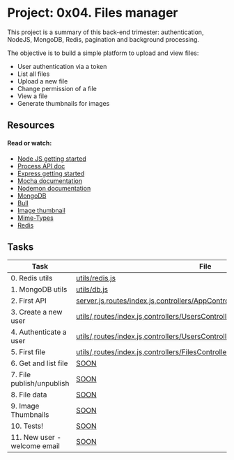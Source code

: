 # Project: 0x04. Files manager

This project is a summary of this back-end trimester: authentication, NodeJS, MongoDB, Redis, pagination and background processing.

The objective is to build a simple platform to upload and view files:

- User authentication via a token
- List all files
- Upload a new file
- Change permission of a file
- View a file
- Generate thumbnails for images

## Resources

#### Read or watch:

- [Node JS getting started](https://intranet.alxswe.com/rltoken/buFPHJYnZjtOrTd610j6Og)
- [Process API doc](https://intranet.alxswe.com/rltoken/uYPplj2cPK8pcP0LtV6RuA)
- [Express getting started](https://intranet.alxswe.com/rltoken/SujfeWKCWmUMomfETjETEg)
- [Mocha documentation](https://intranet.alxswe.com/rltoken/FzEwplmoZiyGvkgKllZNJw)
- [Nodemon documentation](https://intranet.alxswe.com/rltoken/pdNNTX0OLugbhxvP3sLgOw)
- [MongoDB](https://intranet.alxswe.com/rltoken/g1x7y_3GskzVAJBTXcSjmA)
- [Bull](https://intranet.alxswe.com/rltoken/NkHBpGrxnd0sK_fDPMbihg)
- [Image thumbnail](https://intranet.alxswe.com/rltoken/KX6cck2nyLpQOTDMLcwxLg)
- [Mime-Types](https://intranet.alxswe.com/rltoken/j9B0Kc-4HDKLUe88ShbOjQ)
- [Redis](https://intranet.alxswe.com/rltoken/nqwKRszO8Tkj_ZWW1EFwGw)

## Tasks

| Task                         | File                                                                                                                                                                         |
| ---------------------------- | ---------------------------------------------------------------------------------------------------------------------------------------------------------------------------- |
| 0. Redis utils               | [utils/redis.js](./utils/redis.js)                                                                                                                                           |
| 1. MongoDB utils             | [utils/db.js](./utils/db.js)                                                                                                                                                 |
| 2. First API                 | [server.js,routes/index.js,controllers/AppController.js](./server.js,./routes/index.js,controllers/AppController)                                                            |
| 3. Create a new user         | [utils/,routes/index.js,controllers/UsersController.js](./utils/,routes/index.js,controllers/UsersController.js)                                                             |
| 4. Authenticate a user       | [utils/,routes/index.js,controllers/UsersController.js,controllers/AuthController.js](./utils/,routes/index.js,controllers/UsersController.js,controllers/AuthController.js) |
| 5. First file                | [utils/,routes/index.js,controllers/FilesController.js](./utils/,routes/index.js,controllers/FilesController.js)                                                             |
| 6. Get and list file         | [SOON](./)                                                                                                                                                                   |
| 7. File publish/unpublish    | [SOON](./)                                                                                                                                                                   |
| 8. File data                 | [SOON](./)                                                                                                                                                                   |
| 9. Image Thumbnails          | [SOON](./)                                                                                                                                                                   |
| 10. Tests!                   | [SOON](./)                                                                                                                                                                   |
| 11. New user - welcome email | [SOON](./)                                                                                                                                                                   |
